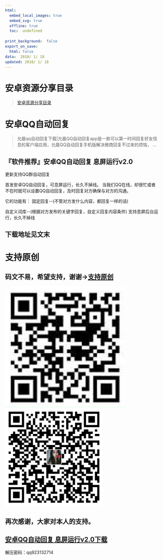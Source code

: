 ```yaml
---
html:
  embed_local_images: true
  embed_svg: true
  offline: true
  toc:  undefined

print_background:  false
export_on_save:
  html: false
data:  2018/ 1/ 18
updated: 2018/ 1/ 18
---
```


# 安卓资源分享目录

> [安卓资源分享目录](https://blog.csdn.net/qq923132714/article/details/83059823 "安卓资源分享目录")

# 安卓QQ自动回复

>  允晨qq自动回复下载|允晨QQ自动回复app是一款可以第一时间回复好友信息的客户端应用，允晨QQ自动回复手机版解决微商回复不过来的烦恼， ...


## 『软件推荐』安卓QQ自动回复 息屏运行v2.0

更新支持QQ群自动回复

首发安卓QQ自动回复，可息屏运行，长久不掉线。
当我们QQ在线，却很忙或者不在时就可以设置QQ自动回复，及时回复对方确保与对方的沟通。

它的功能有：
固定回复--(不管对方发什么内容，都回复一样的话)

自定义词库--(根据对方发布的关键字回复，自定义回复内容条件)
支持息屏后台运行，长久不掉线


## 下载地址见文末

# 支持原创
## 码文不易，希望支持，谢谢->**[支持原创](http://blog.csdn.net/qq923132714/article/details/79399145)**
![微信支付](https://raw.githubusercontent.com/923132714/my_picture/master/blog/support/weixin.png)![微信支付](https://raw.githubusercontent.com/923132714/my_picture/master/blog/support/支付宝.png)
## 再次感谢，大家对本人的支持。



## [安卓QQ自动回复 息屏运行v2.0下载](http://u16848854.ctfile.net/fs/16848854-331775580 "安卓QQ自动回复 息屏运行v2.0")

解压密码：qq923132714

